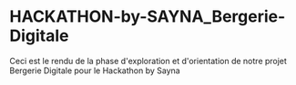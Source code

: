 # HACKATHON-by-SAYNA_Bergerie-Digitale
Ceci est le rendu de la phase d'exploration et d'orientation de notre projet Bergerie Digitale pour le Hackathon by Sayna 
